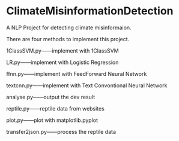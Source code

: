 # ClimateMisinformationDetection
A NLP Project for detecting climate misinformaion.

There are four methods to implement this project.


1ClassSVM.py——implement with 1ClassSVM

LR.py——implement with Logistic Regression

ffnn.py——implement with FeedForward Neural Network

textcnn.py——implement with Text Convontional Neural Network

analyse.py——output the dev result

reptile.py——reptile data from websites

plot.py——plot with matplotlib.pyplot

transfer2json.py——process the reptile data

